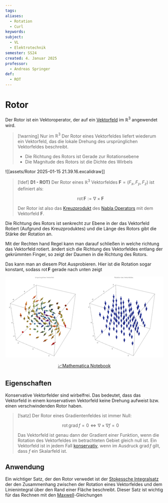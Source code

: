 ```yaml
---
tags: 
aliases:
  - Rotation
  - Curl
keywords: 
subject:
  - VL
  - Elektrotechnik
semester: SS24
created: 4. Januar 2025
professor:
  - Andreas Springer
def:
  - ROT
---
```

 

# Rotor

Der Rotor ist ein Vektoroperator, der auf ein [Vektorfeld](Vektorfeld.md) im $\mathbb{R}^3$ angewendet wird.

> [!warning] Nur im $\mathbb{R}^3$
> Der Rotor eines Vektorfeldes liefert wiederum ein Vektorfeld, das die lokale Drehung des ursprünglichen Vektorfeldes beschreibt.
> - Die Richtung des Rotors ist Gerade zur Rotationsebene
> - Die Magnitude des Rotors ist die Dichte des Wirbels

![[assets/Rotor 2025-01-15 21.39.16.excalidraw]]

> [!def] **D1 - ROT)** Der Rotor eines $\mathbb{R}^3$ Vektorfeldes $\mathbf{F} = (F_x, F_y, F_z)$ ist definiert als:
> 
>$$\mathrm{rot} \,\mathbf{F} := \nabla \times \mathbf{F}$$
> 
> Der Rotor ist also das [Kreuzprodukt](../Mathematik/Algebra/Kreuzprodukt.md) des [Nabla Operators](../Mathematik/Analysis/Nabla%20Operator.md) mit dem Vektorfeld $\mathbf{F}$.

Die Richtung des Rotors ist senkrecht zur Ebene in der das Vektorfeld Rotiert (Aufgrund des Kreuzproduktes) und die Länge des Rotors gibt die Stärke der Rotation an.

Mit der Rechten hand Regel kann man darauf schließen in welche richtung das Vektorfeld rotiert.
ändert sich die Richtung des Vektorfeldes entlang der gekrümmten Finger, so zeigt der Daumen in die Richtung des Rotors.

Das kann man an diesem Plot Ausprobieren. Hier ist die Rotation sogar konstant, sodass $\operatorname{rot}\boldsymbol{F}$ gerade nach unten zeigt

![800](../Mathematik/Simulationen/Rotor.png)

<center><a href="Mathematik/Simulationen/Rotor.nb" class="internal-link">📈Mathematica Notebook</a></center>

## Eigenschaften

Konservative Vektorfelder sind wirbelfrei. Das bedeutet, dass das Vektorfeld in einem konservativen Vektorfeld keine Drehung aufweist bzw. einen verschwindenden Rotor haben. 

> [!satz] Der Rotor eines Gradientenfeldes ist immer Null:
>
> $$\operatorname{rot}\operatorname{grad}f = 0 \iff \nabla \times \nabla f = 0$$
> 
> Das Vektorfeld ist genau dann der Gradient einer Funktion, wenn die Rotation des Vektorfeldes im betrachteten Gebiet gleich null ist. Ein Vektorfeld ist in jedem Fall [konservativ](../Mathematik/Analysis/Wegunabhängig.md), wenn im Ausdruck $\operatorname{grad}f$ gilt, dass $f$ ein Skalarfeld ist.

## Anwendung

Ein wichtiger Satz, der den Rotor verwedet ist der [Stokessche Integralsatz](../Mathematik/Analysis/Stokesscher%20Integralsatz.md) der den Zusammenhang zwischen der Rotation eines Vektorfeldes und dem Linienintegral über den Rand einer Fläche beschreibt.
Dieser Satz ist wichtig für das Rechnen mit den [Maxwell](Maxwell.md)-Gleichungen